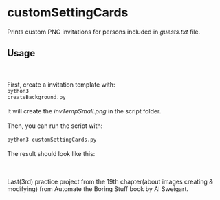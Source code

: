 # customSettingCards

Prints custom PNG invitations for persons included in <i>guests.txt</i> file.

## Usage

<br><br>First, create a invitation template with: <br>
<code>python3 createBackground.py</code>
<br><br>
It will create the <i>invTempSmall.png</i> in the script folder.
<br><br>
Then, you can run the script with:<br><br>
<code>python3 customSettingCards.py</code>
<br><br>
The result should look like this:

<br><br>
Last(3rd) practice project from the 19th chapter(about images creating & modifying) from Automate the Boring Stuff book by Al Sweigart.